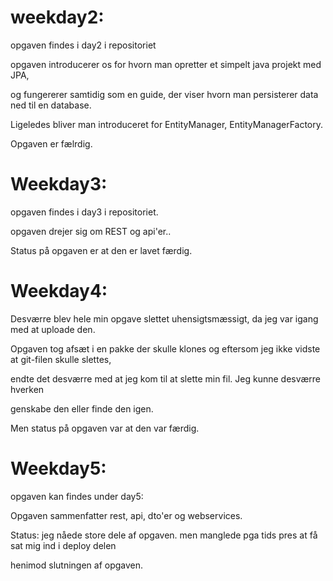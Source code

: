 # 


# weekday2:

opgaven findes i day2 i repositoriet

opgaven introducerer os for hvorn man opretter et simpelt java projekt med JPA,

og fungererer samtidig som en guide, der viser hvorn man persisterer data ned til en database.

Ligeledes bliver man introduceret for EntityManager, EntityManagerFactory.

Opgaven er fælrdig.


# Weekday3:

opgaven findes i day3 i repositoriet.

opgaven drejer sig om REST og api'er.. 

Status på opgaven er at den er lavet færdig.


# Weekday4:

Desværre blev hele min opgave slettet uhensigtsmæssigt, da jeg var igang med at uploade den. 

Opgaven tog afsæt i en pakke der skulle klones og eftersom jeg ikke vidste at git-filen skulle slettes,

endte det desværre med at jeg kom til at slette min fil. Jeg kunne desværre hverken 

genskabe den eller finde den igen.

Men status på opgaven var at den var færdig.


# Weekday5:

opgaven kan findes under day5:

Opgaven sammenfatter rest, api, dto'er og webservices.

Status: jeg nåede store dele af opgaven. men manglede pga tids pres at få sat mig ind i deploy delen 

henimod slutningen af opgaven.
